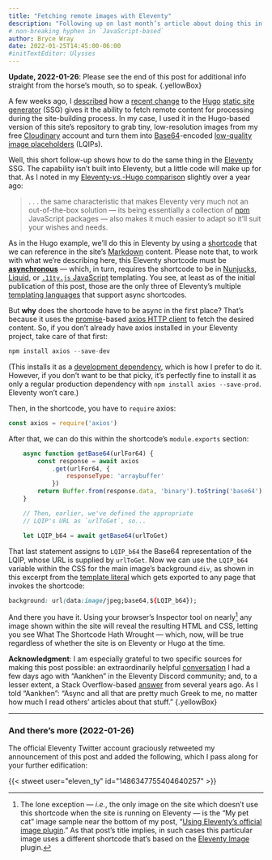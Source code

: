 ```yaml
---
title: "Fetching remote images with Eleventy"
description: "Following up on last month’s article about doing this in Hugo, we explain how to get there in a JavaScript-based SSG."
# non-breaking hyphen in `JavaScript-based`
author: Bryce Wray
date: 2022-01-25T14:45:00-06:00
#initTextEditor: Ulysses
---
```


**Update, 2022-01-26**: Please see the end of this post for additional info straight from the horse’s mouth, so to speak.
{.yellowBox}

A few weeks ago, I [described](/posts/2021/12/fetching-remote-stuff-hugo-0-90-plus/) how a [recent change](https://github.com/gohugoio/hugo/releases/tag/v0.90.0) to the [Hugo](https://gohugo.io) [static site generator](https://jamstack.org/generators) (SSG) gives it the ability to fetch remote content for processing during the site-building process. In my case, I used it in the Hugo-based version of this site’s repository to grab tiny, low-resolution images from my free [Cloudinary](https://cloudinary.com) account and turn them into [Base64](https://en.wikipedia.org/wiki/Base64)-encoded [low-quality image placeholders](https://www.guypo.com/introducing-lqip-low-quality-image-placeholders) (LQIPs).

Well, this short follow-up shows how to do the same thing in the [Eleventy](https://11ty.dev) SSG. The capability isn’t built into Eleventy, but a little code will make up for that. As I noted in my [Eleventy-*vs.*-Hugo comparison](/posts/2020/12/eleventy-hugo-comparing-contrasting/) slightly over a year ago:

> .&nbsp;.&nbsp;. the same characteristic that makes Eleventy very much not an out-of-the-box solution — its being essentially a collection of [npm](https://npmjs.com) JavaScript packages — also makes it much easier to adapt so it’ll suit your wishes and needs.

As in the Hugo example, we’ll do this in Eleventy by using a [shortcode](https://www.11ty.dev/docs/shortcodes/) that we can reference in the site’s [Markdown](https://daringfireball.net/projects/markdown) content. Please note that, to work with what we’re describing here, this Eleventy shortcode must be **[asynchronous](https://developer.mozilla.org/en-US/docs/Glossary/Asynchronous)** — which, in turn, requires the shortcode to be in [Nunjucks](https://www.11ty.dev/docs/languages/nunjucks/#asynchronous-shortcodes), [Liquid](https://www.11ty.dev/docs/languages/liquid/#asynchronous-shortcodes), or [`.11ty.js` JavaScript](https://www.11ty.dev/docs/languages/javascript/#asynchronous-javascript-template-functions) templating. You see, at least as of the initial publication of this post, those are the only three of Eleventy’s multiple [templating languages](https://www.11ty.dev/docs/languages/) that support async shortcodes.

But **why** does the shortcode have to be async in the first place? That’s because it uses the [promise](https://developer.mozilla.org/en-US/docs/Web/JavaScript/Reference/Global_Objects/Promise)-based [axios HTTP client](https://axios-http.com/) to fetch the desired content. So, if you don’t already have axios installed in your Eleventy project, take care of that first:

```js
npm install axios --save-dev
```

(This installs it as a [development dependency](https://docs.npmjs.com/specifying-dependencies-and-devdependencies-in-a-package-json-file), which is how I prefer to do it. However, if you don’t want to be that picky, it’s perfectly fine to install it as only a regular production dependency with `npm install axios --save-prod`. Eleventy won’t care.)

Then, in the shortcode, you have to `require` axios:

```js
const axios = require('axios')
```

After that, we can do this within the shortcode’s `module.exports` section:

```js
	async function getBase64(urlFor64) {
		const response = await axios
			.get(urlFor64, {
				responseType: 'arraybuffer'
			})
		return Buffer.from(response.data, 'binary').toString('base64')
	}

	// Then, earlier, we've defined the appropriate
	// LQIP's URL as `urlToGet`, so...

	let LQIP_b64 = await getBase64(urlToGet)
```

That last statement assigns to `LQIP_b64` the Base64 representation of the LQIP, whose URL is supplied by `urlToGet`. Now we can use the `LQIP_b64` variable within the CSS for the main image’s background `div`, as shown in this excerpt from the [template literal](https://developer.mozilla.org/en-US/docs/Web/JavaScript/Reference/Template_literals) which gets exported to any page that invokes the shortcode:

```css
background: url(data:image/jpeg;base64,${LQIP_b64});
```

And there you have it. Using your browser’s Inspector tool on nearly[^1] any image shown within the site will reveal the resulting HTML and CSS, letting you see What The Shortcode Hath Wrought — which, now, will be true regardless of whether the site is on Eleventy or Hugo at the time.

**Acknowledgment**: I am especially grateful to two specific sources for making this post possible: an extraordinarily helpful [conversation](https://discord.com/channels/741017160297611315/934524410591838249/) I had a few days ago with “Aankhen” in the Eleventy Discord community; and, to a lesser extent, a Stack Overflow-based [answer](https://stackoverflow.com/questions/41846669/download-an-image-using-axios-and-convert-it-to-base64) from several years ago. As I told “Aankhen”: “Async and all that are pretty much Greek to me, no matter how much I read others’ articles about that stuff.”
{.yellowBox}

[^1]:	The lone exception — *i.e.*, the only image on the site which doesn’t use this shortcode when the site is running on Eleventy — is the “My pet cat” image sample near the bottom of my post, “[Using Eleventy’s official image plugin](/posts/2021/04/using-eleventys-official-image-plugin/).” As that post’s title implies, in such cases this particular image uses a different shortcode that’s based on the [Eleventy Image](https://www.11ty.dev/docs/plugins/image/) plugin.

---

### And there’s more (2022-01-26)

The official Eleventy Twitter account graciously retweeted my announcement of this post and added the following, which I pass along for your further edification:

{{< stweet user="eleven_ty" id="1486347755404640257" >}}
